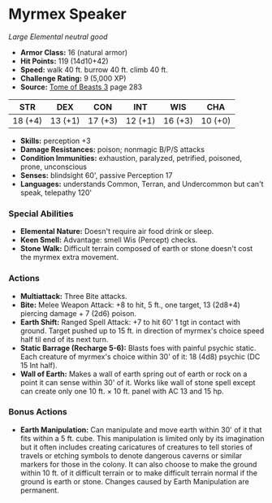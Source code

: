 # Myrmex Speaker

*Large* *Elemental* *neutral good*

- **Armor Class:** 16 (natural armor)
- **Hit Points:** 119 (14d10+42)
- **Speed:** walk 40 ft. burrow 40 ft. climb 40 ft.
- **Challenge Rating:** 9 (5,000 XP)
- **Source:** [Tome of Beasts 3](https://koboldpress.com/kpstore/product/tome-of-beasts-3-for-5th-edition/) page 283

| STR | DEX | CON | INT | WIS | CHA |
| --- | --- | --- | --- | --- | --- |
| 18 (+4) | 13 (+1) | 17 (+3) | 12 (+1) | 16 (+3) | 10 (+0) |

- **Skills:** perception +3
- **Damage Resistances:** poison; nonmagic B/P/S attacks
- **Condition Immunities:** exhaustion, paralyzed, petrified, poisoned, prone, unconscious 
- **Senses:** blindsight 60', passive Perception 17
- **Languages:** understands Common, Terran, and Undercommon but can't speak, telepathy 120'

### Special Abilities

- **Elemental Nature:** Doesn't require air food drink or sleep.
- **Keen Smell:** Advantage: smell Wis (Percept) checks.
- **Stone Walk:** Difficult terrain composed of earth or stone doesn't cost the myrmex extra movement.

### Actions

- **Multiattack:** Three Bite attacks.
- **Bite:** Melee Weapon Attack: +8 to hit, 5 ft., one target, 13 (2d8+4) piercing damage + 7 (2d6) poison.
- **Earth Shift:** Ranged Spell Attack: +7 to hit 60' 1 tgt in contact with ground. Target pushed up to 15 ft. in direction of myrmex's choice speed half til end of its next turn.
- **Static Barrage (Recharge 5-6):** Blasts foes with painful psychic static. Each creature of myrmex's choice within 30' of it: 18 (4d8) psychic (DC 15 Int half).
- **Wall of Earth:** Makes a wall of earth spring out of earth or rock on a point it can sense within 30' of it. Works like wall of stone spell except  can create only one 10 ft. × 10 ft. panel with AC 13 and 15 hp.

### Bonus Actions

- **Earth Manipulation:** Can manipulate and move earth within 30' of it that fits within a 5 ft. cube. This manipulation is limited only by its imagination but it often includes creating caricatures of creatures to tell stories of travels or etching symbols to denote dangerous caverns or similar markers for those in the colony. It can also choose to make the ground within 10 ft. of it difficult terrain or to make difficult terrain normal if the ground is earth or stone. Changes caused by Earth Manipulation are permanent.


